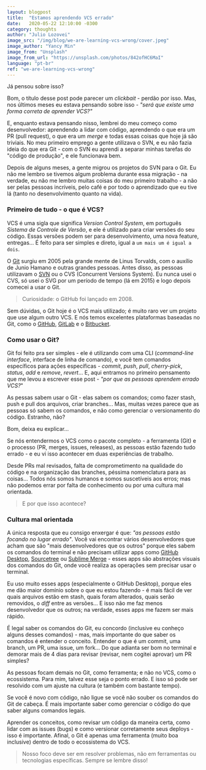 ```yaml
---
layout: blogpost
title:  "Estamos aprendendo VCS errado"
date:   2020-05-22 12:10:00 -0300
category: thoughts
author: "Julio Lozovei"
image_src: "/img/blog/we-are-learning-vcs-wrong/cover.jpeg"
image_author: "Yancy Min"
image_from: "Unsplash"
image_from_url: "https://unsplash.com/photos/842ofHC6MaI"
language: "pt-br"
ref: "we-are-learning-vcs-wrong"
---
```

Já pensou sobre isso?
<!--more-->
Bom, o título desse post pode parecer um _clickbait_ - perdão por isso. Mas, nos últimos meses eu estava pensando sobre isso - _"será que existe uma forma correta de aprender VCS?"_

E, enquanto estava pensando nisso, lembrei do meu começo como desenvolvedor: aprendendo a lidar com código, aprendendo o que era um PR (pull request), o que era um _merge_ e todas essas coisas que hoje já são triviais. No meu primeiro emprego a gente utilizava o SVN, e eu não fazia ideia do que era Git - com o SVN eu aprendi a separar minhas tarefas do "código de produção", e ele funcionava bem.

Depois de alguns meses, a gente migrou os projetos do SVN para o Git. Eu não me lembro se tivemos algum problema durante essa migração - na verdade, eu não me lembro muitas coisas do meu primeiro trabalho - a não ser pelas pessoas incríveis, pelo café e por todo o aprendizado que eu tive lá (tanto no desenvolvimento quanto na vida).


### Primeiro de tudo - o que é VCS?
VCS é uma sigla que significa _Version Control System_, em português _Sistema de Controle de Versão_, e ele é utilizado para criar versões do seu código. Essas versões podem ser para desenvolvimento, uma nova feature, entregas... É feito para ser simples e direto, igual a `um mais um é igual a dois`.

O [Git](https://git-scm.com/) surgiu em 2005 pela grande mente de Linus Torvalds, com o auxílio de Junio Hamano e outras grandes pessoas. Antes disso, as pessoas utilizavam o [SVN](https://www.google.com/search?q=svn&oq=svn&aqs=chrome..69i57.777j0j1&sourceid=chrome&ie=UTF-8) ou o CVS (Concurrent Versions System). Eu nunca usei o CVS, só usei o SVG por um período de tempo (lá em 2015) e logo depois comecei a usar o Git.

> Curiosidade: o GitHub foi lançado em 2008.

Sem dúvidas, o Git hoje é o VCS mais utilizado; é muito raro ver um projeto que use algum outro VCS. E nós temos excelentes plataformas baseadas no Git, como o [GitHub](https://github.com/), [GitLab](https://about.gitlab.com/) e o [Bitbucket](https://bitbucket.org/product).


### Como usar o Git?
Git foi feito pra ser simples - ele é utilizando com uma CLI (_command-line interface_, interface de linha de comando), e você tem comandos específicos para ações específicas - _commit_, _push_, _pull_, _cherry-pick_, _status_, _add_ e _remove_, _revert_... E, aqui entramos no primeiro pensamento que me levou a escrever esse post - _"por que as pessoas aprendem errado VCS?_"

As pessas sabem usar o Git - elas sabem os comandos; como fazer stash, push e pull dos arquivos, criar branches... Mas, muitas vezes parece que as pessoas só sabem os comandos, e não como gerenciar o versionamento do código. Estranho, não?

Bom, deixa eu explicar...

Se nós entendermos o VCS como o pacote completo - a ferramenta (Git) e o processo (PR, merges, issues, releases), as pessoas estão fazendo tudo errado - e eu vi isso acontecer em duas experiências de trabalho.

Desde PRs mal revisados, falta de comprometimento na qualidade do código e na organização das branches, péssima nomenclatura para as coisas... Todos nós somos humanos e somos suscetíveis aos erros; mas não podemos errar por falta de conhecimento ou por uma cultura mal orientada.

> E por que isso acontece?


### Cultura mal orientada
A única resposta que eu consigo enxergar é que: _"as pessoas estão focando no lugar errado"_. Você vai encontrar vários desenvolvedores que acham que são "mais desenvolvedores que os outros" porque eles sabem os comandos do terminal e não precisam utilizar apps como [GitHub Desktop](https://desktop.github.com/), [Sourcetree](https://www.sourcetreeapp.com/) ou [Sublime Merge](https://www.sublimemerge.com/) - esses apps são abstrações visuais dos comandos do Git, onde você realiza as operações sem precisar usar o terminal.

Eu uso muito esses apps (especialmente o GitHub Desktop), porque eles me dão maior domínio sobre o que eu estou fazendo - é mais fácil de ver quais arquivos estão em stash, quais foram alterados, quais serão removidos, o _diff_ entre as versões... E isso não me faz menos desenvolvedor que os outros; na verdade, esses apps me fazem ser mais rápido.

É legal saber os comandos do Git, eu concordo (inclusive eu conheço alguns desses comandos) - mas, mais importante do que saber os comandos é entender o conceito. Entender o que é um commit, uma branch, um PR, uma issue, um fork... Do que adianta ser bom no terminal e demorar mais de 4 dias para revisar (revisar, nem cogitei aprovar) um PR simples?

As pessoas focam demais no Git, como ferramenta; e não no VCS, como o ecossistema. Para mim, talvez esse seja o ponto errado. E isso só pode ser resolvido com um ajuste na cultura (e também com bastante tempo).

Se você é novo com código, não ligue se você não souber os comandos do Git de cabeça. É mais importante saber como gerenciar o código do que saber alguns comandos legais.

Aprender os conceitos, como revisar um código da maneira certa, como lidar com as issues (bugs) e como versionar corretamente seus deploys - isso é importante. Afinal, o Git é apenas uma ferramenta (muito boa inclusive) dentro de todo o ecossistema do VCS.

> Nosso foco deve ser em resolver problemas, não em ferramentas ou tecnologias específicas. Sempre se lembre disso!
